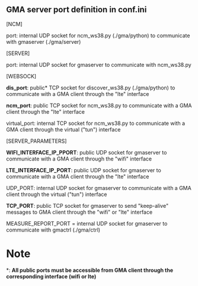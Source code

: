 ## GMA server port definition in conf.ini 

[NCM]

port: internal UDP socket for ncm_ws38.py (./gma/python) to communicate with gmaserver (./gma/server)

[SERVER]

port: internal UDP socket for gmaserver to communicate with ncm_ws38.py

[WEBSOCK]

**dis_port**: public* TCP socket for discover_ws38.py (./gma/python) to communicate with a GMA client through the "lte" interface

**ncm_port**: public TCP socket for ncm_ws38.py to communicate with a GMA client through the "lte" interface 

virtual_port: internal TCP socket for ncm_ws38.py to communicate with a GMA client through the virtual ("tun") interface 

[SERVER_PARAMETERS]

**WIFI_INTERFACE_IP_PPORT**: public UDP socket for gmaserver to communicate with a GMA client through the "wifi" interface 

**LTE_INTERFACE_IP_PORT**: public UDP socket for gmaserver to communicate with a GMA client through the "lte" interface

UDP_PORT: internal UDP socket for gmaserver to communicate with a GMA client through the virtual ("tun") interface 

**TCP_PORT**: public TCP socket for gmaserver to send "keep-alive" messages to GMA client through the "wifi" or "lte" interface

MEASURE_REPORT_PORT = internal UDP socket for gmaserver to communicate with gmactrl (./gma/ctrl) 


# Note

*: **All public ports must be accessible from GMA client through the corresponding interface (wifi or lte)**   
